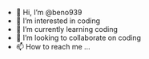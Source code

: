 - 👋 Hi, I’m @beno939
- 👀 I’m interested in coding
- 🌱 I’m currently learning coding   
- 💞️ I’m looking to collaborate on coding
- 📫 How to reach me ...

<!---
beno939/beno939 is a ✨ special ✨ repository because its `README.md` (this file) appears on your GitHub profile.
You can click the Preview link to take a look at your changes.
--->
